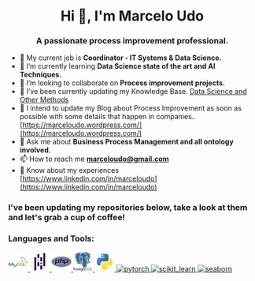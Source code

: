 <h1 align="center">Hi 👋, I'm Marcelo Udo</h1>
<h3 align="center">A passionate process improvement professional.</h3>

- 🔭 My current job is **Coordinator - IT Systems & Data Science.**
- 🌱 I’m currently learning **Data Science state of the art and AI Techniques.**
- 👯 I’m looking to collaborate on **Process improvement projects.**
- 🤝 I’ve been currently updating my Knowledge Base. [Data Science and Other Methods](https://github.com/marceloudo)
- 📝 I intend to update my Blog about Process Improvement as soon as possible with some details that happen in companies.. [https://marceloudo.wordpress.com/](https://marceloudo.wordpress.com/)
- 💬 Ask me about **Business Process Management and all ontology involved.**
- 📫 How to reach me **marceloudo@gmail.com**
- 📄 Know about my experiences [https://www.linkedin.com/in/marceloudo](https://www.linkedin.com/in/marceloudo)

<h3 align="left">I've been updating my repositories below, take a look at them and let's grab a cup of coffee!</h3>
<p align="left">
</p>
<h3 align="left">Languages and Tools:</h3>
<p align="left"> <a href="https://www.mysql.com/" target="_blank" rel="noreferrer"> <img src="https://raw.githubusercontent.com/devicons/devicon/master/icons/mysql/mysql-original-wordmark.svg" alt="mysql" width="40" height="40"/> </a> <a href="https://pandas.pydata.org/" target="_blank" rel="noreferrer"> <img src="https://raw.githubusercontent.com/devicons/devicon/2ae2a900d2f041da66e950e4d48052658d850630/icons/pandas/pandas-original.svg" alt="pandas" width="40" height="40"/> </a> <a href="https://www.php.net" target="_blank" rel="noreferrer"> <img src="https://raw.githubusercontent.com/devicons/devicon/master/icons/php/php-original.svg" alt="php" width="40" height="40"/> </a> <a href="https://www.postgresql.org" target="_blank" rel="noreferrer"> <img src="https://raw.githubusercontent.com/devicons/devicon/master/icons/postgresql/postgresql-original-wordmark.svg" alt="postgresql" width="40" height="40"/> </a> <a href="https://www.python.org" target="_blank" rel="noreferrer"> <img src="https://raw.githubusercontent.com/devicons/devicon/master/icons/python/python-original.svg" alt="python" width="40" height="40"/> </a> <a href="https://pytorch.org/" target="_blank" rel="noreferrer"> <img src="https://www.vectorlogo.zone/logos/pytorch/pytorch-icon.svg" alt="pytorch" width="40" height="40"/> </a> <a href="https://scikit-learn.org/" target="_blank" rel="noreferrer"> <img src="https://upload.wikimedia.org/wikipedia/commons/0/05/Scikit_learn_logo_small.svg" alt="scikit_learn" width="40" height="40"/> </a> <a href="https://seaborn.pydata.org/" target="_blank" rel="noreferrer"> <img src="https://seaborn.pydata.org/_images/logo-mark-lightbg.svg" alt="seaborn" width="40" height="40"/> </a> </p>

